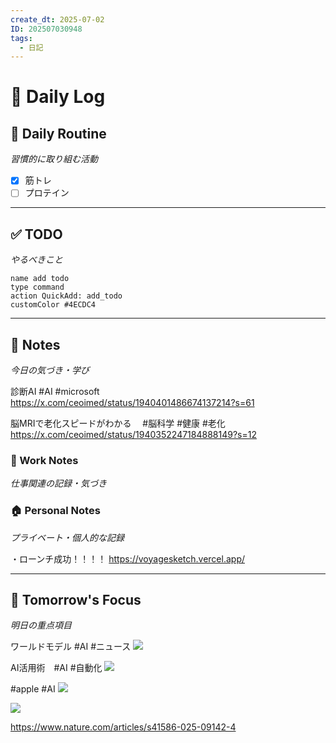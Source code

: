 ```yaml
---
create_dt: 2025-07-02
ID: 202507030948
tags:
  - 日記
---
```


# 📅 Daily Log

## 💪 Daily Routine
*習慣的に取り組む活動*

- [x] 筋トレ
- [ ] プロテイン

---

## ✅ TODO
*やるべきこと*

```button
name add todo
type command
action QuickAdd: add_todo
customColor #4ECDC4
```

---

## 📝 Notes
*今日の気づき・学び*

診断AI
#AI #microsoft
https://x.com/ceoimed/status/1940401486674137214?s=61

脳MRIで老化スピードがわかる　
#脳科学 #健康 #老化
https://x.com/ceoimed/status/1940352247184888149?s=12



### 💼 Work Notes
*仕事関連の記録・気づき*



### 🏠 Personal Notes  
*プライベート・個人的な記録*

・ローンチ成功！！！！
https://voyagesketch.vercel.app/

---

## 🎯 Tomorrow's Focus
*明日の重点項目*

ワールドモデル #AI #ニュース 
![](https://x.com/kogugamedev/status/1940611438890176883?s=12)

AI活用術　#AI #自動化
![](https://x.com/ayami_marketing/status/1940395054847361481?s=61)


#apple #AI 
![](https://x.com/aixsatoshi/status/1940550903293178343?s=12)


![](https://x.com/yuji_ikegaya/status/1940596903584166162?s=12)


https://www.nature.com/articles/s41586-025-09142-4



